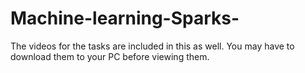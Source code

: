 # Machine-learning-Sparks-
The videos for the tasks are included in this as well. You may have to download them to your PC before viewing them.
